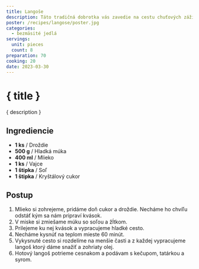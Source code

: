 ```yaml
---
title: Langoše
description: Táto tradičná dobrotka vás zavedie na cestu chuťových zážitkov.
poster: /recipes/langose/poster.jpg
categories:
  - bezmäsité jedlá
servings:
  unit: pieces
  count: 8
preparation: 70
cooking: 20
date: 2023-03-30
---
```


# { title }

{ description }

## Ingrediencie

- **1 ks** / Droždie
- **500 g** / Hladká múka
- **400 ml** / Mlieko
- **1 ks** / Vajce
- **1 štipka** / Soľ
- **1 štipka** / Kryštálový cukor

## Postup

1. Mlieko si zohrejeme, pridáme doň cukor a droždie. Necháme ho chvíľu odstáť kým sa nám pripraví kvások.
2. V miske si zmiešame múku so soľou a žĺtkom.
3. Prilejeme ku nej kvások a vypracujeme hladké cesto.
4. Necháme kysnúť na teplom mieste 60 minút.
5. Vykysnuté cesto si rozdelíme na menšie časti a z každej vypracujeme langoš ktorý dáme snažiť a zohriaty olej.
6. Hotový langoš potrieme cesnakom a podávam s kečupom, tatárkou a syrom.
